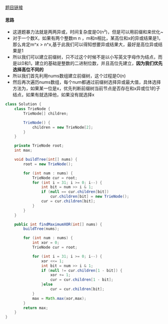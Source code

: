 [题目链接](https://leetcode-cn.com/problems/ms70jA/)

#### 思路
+ 这道题暴力法就是两两异或，时间复杂度是O(n²)，但是可以用前缀和来优化~
+ 对于一个数X，如果有两个整数m n ，m和n相比，某高位和x的异或结果是1，那么肯定m^x > n^x,基于此我们可以得知想要异或结果大，最好是高位异或结果是1
+ 所以我们可以建立前缀树，只不过这个时候不是以小写英文字母作为结点，而是以0和1，建立的基础是整数的二进制位数，并且高位先建立，**因为我们优先选择高位不同的**
+ 所以我们首先利用nums数组建立前缀树，这个过程是O(n)
+ 然后再次遍历nums数组，每个num都通过前缀树选择异或最大值，具体选择方法为，如果某一位是x，优先判断前缀树当前节点是否存在和x异或位1的子结点，如果有就选择他，如果没有就选择x

```java
class Solution {
    class TrieNode {
        TrieNode[] children;

        TrieNode() {
            children = new TrieNode[2];
        }
    }

    private TrieNode root;
    int max;

    void buildTree(int[] nums) {
        root = new TrieNode();

        for (int num : nums) {
            TrieNode cur = root;
            for (int i = 31; i >= 0; i--) {
                int bit = num >> i & 1;
                if (null == cur.children[bit])
                    cur.children[bit] = new TrieNode();
                cur = cur.children[bit];
            }
        }
    }

    public int findMaximumXOR(int[] nums) {
        buildTree(nums);

        for (int num : nums) {
            int xor = 0;
            TrieNode cur = root;

            for (int i = 31; i >= 0; i--) {
                xor <<= 1;
                int bit = num >> i & 1;
                if (null != cur.children[1 - bit]) {
                    xor += 1;
                    cur = cur.children[1 - bit];
                }else
                    cur = cur.children[bit];
            }
            max = Math.max(xor,max);
        }
        return max;
    }
}
```
